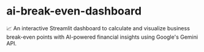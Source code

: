 # ai-break-even-dashboard
📈 An interactive Streamlit dashboard to calculate and visualize business break-even points with AI-powered financial insights using Google's Gemini API.
